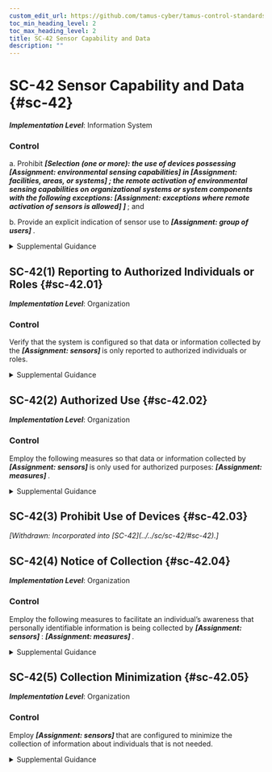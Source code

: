 ```yaml
---
custom_edit_url: https://github.com/tamus-cyber/tamus-control-standards/tree/main/content/tamus.edu/TAMUS_profile.xml
toc_min_heading_level: 2
toc_max_heading_level: 2
title: SC-42 Sensor Capability and Data
description: ""
---
```


# SC-42 Sensor Capability and Data {#sc-42}

_**Implementation Level**_: Information System

### Control

a. Prohibit <strong> <em>[Selection (one or more): the use of devices possessing <strong> <em>[Assignment: environmental sensing capabilities]</em> </strong> in <strong> <em>[Assignment: facilities, areas, or systems]</em> </strong> ; the remote activation of environmental sensing capabilities on organizational systems or system components with the following exceptions: <strong> <em>[Assignment: exceptions where remote activation of sensors is allowed]</em> </strong> ]</em> </strong> ; and

b. Provide an explicit indication of sensor use to <strong> <em>[Assignment: group of users]</em> </strong>.

<details>
  <summary>Supplemental Guidance</summary>

Sensor capability and data applies to types of systems or system components characterized as mobile devices, such as cellular telephones, smart phones, and tablets. Mobile devices often include sensors that can collect and record data regarding the environment where the system is in use. Sensors that are embedded within mobile devices include microphones, cameras, Global Positioning System (GPS) mechanisms, and accelerometers. While the sensors on mobiles devices provide an important function, if activated covertly, such devices can potentially provide a means for adversaries to learn valuable information about individuals and organizations. For example, remotely activating the GPS function on a mobile device could provide an adversary with the ability to track the movements of an individual. Organizations may prohibit individuals from bringing cellular telephones or digital cameras into certain designated facilities or controlled areas within facilities where classified information is stored or sensitive conversations are taking place.

</details>

## SC-42(1) Reporting to Authorized Individuals or Roles {#sc-42.01}

_**Implementation Level**_: Organization

### Control

Verify that the system is configured so that data or information collected by the <strong> <em>[Assignment: sensors]</em> </strong> is only reported to authorized individuals or roles.

<details>
  <summary>Supplemental Guidance</summary>

In situations where sensors are activated by authorized individuals, it is still possible that the data or information collected by the sensors will be sent to unauthorized entities.

</details>

## SC-42(2) Authorized Use {#sc-42.02}

_**Implementation Level**_: Organization

### Control

Employ the following measures so that data or information collected by <strong> <em>[Assignment: sensors]</em> </strong> is only used for authorized purposes: <strong> <em>[Assignment: measures]</em> </strong>.

<details>
  <summary>Supplemental Guidance</summary>

Information collected by sensors for a specific authorized purpose could be misused for some unauthorized purpose. For example, GPS sensors that are used to support traffic navigation could be misused to track the movements of individuals. Measures to mitigate such activities include additional training to help ensure that authorized individuals do not abuse their authority and, in the case where sensor data is maintained by external parties, contractual restrictions on the use of such data.

</details>

## SC-42(3) Prohibit Use of Devices {#sc-42.03}


<prop xmlns="http://csrc.nist.gov/ns/oscal/1.0" name="status" value="withdrawn">
               <em>[Withdrawn: Incorporated into [SC-42](../../sc/sc-42/#sc-42).]</em>
            </prop>
            

## SC-42(4) Notice of Collection {#sc-42.04}

_**Implementation Level**_: Organization

### Control

Employ the following measures to facilitate an individual’s awareness that personally identifiable information is being collected by <strong> <em>[Assignment: sensors]</em> </strong>: <strong> <em>[Assignment: measures]</em> </strong>.

<details>
  <summary>Supplemental Guidance</summary>

Awareness that organizational sensors are collecting data enables individuals to more effectively engage in managing their privacy. Measures can include conventional written notices and sensor configurations that make individuals directly or indirectly aware through other devices that the sensor is collecting information. The usability and efficacy of the notice are important considerations.

</details>

## SC-42(5) Collection Minimization {#sc-42.05}

_**Implementation Level**_: Organization

### Control

Employ <strong> <em>[Assignment: sensors]</em> </strong> that are configured to minimize the collection of information about individuals that is not needed.

<details>
  <summary>Supplemental Guidance</summary>

Although policies to control for authorized use can be applied to information once it is collected, minimizing the collection of information that is not needed mitigates privacy risk at the system entry point and mitigates the risk of policy control failures. Sensor configurations include the obscuring of human features, such as blurring or pixelating flesh tones.

</details>


